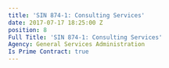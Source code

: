 ```yaml
---
title: 'SIN 874-1: Consulting Services'
date: 2017-07-17 18:25:00 Z
position: 8
Full Title: 'SIN 874-1: Consulting Services'
Agency: General Services Administration
Is Prime Contract: true
---
```


